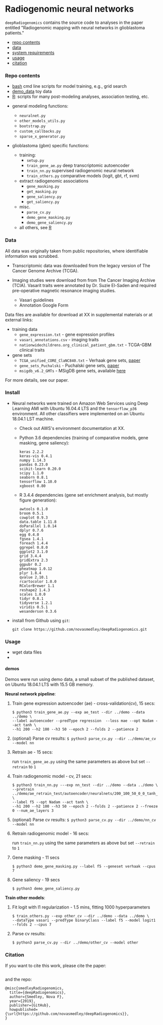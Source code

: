 # Radiogenomic neural networks
`deepRadiogenomics` contains the source code to analyses in the paper entitled "Radiogenomic mapping with neural networks in glioblastoma patients."

- [repo contents](###repo-contents)
- [data](###data)
- [system requirements](###system-requirements) 
- [usage](###usage)
- [citation](###citation)

### Repo contents
- [bash](./bash) cmd line scripts for model training, e.g., grid search
- [demo_data](./demo) toy data
- [R](./R): scripts for many post-modeling analyses, association testing, etc.

* general modeling functions:
    * `neuralnet.py`
    * `other_models_utils.py`
    * `bootstrap.py`
    * `custom_callbacks.py`
    * `sparse_x_generator.py`

* glioblastoma (gbm) specific functions:
    * training:
        * `setup.py`
        * `train_gene_ae.py` deep transcriptomic autoencoder
        * `train_nn.py` supervised radiogenomic neural network
        * `train_others.py` comparative models (logit, gbt, rf, svm)
    * extract radiogenomic associations
        * `gene_masking.py`
        * `get_masking.py`
        * `gene_saliency.py`
        * `get_saliency.py`
    * misc.
        * `parse_cv.py`
        * `demo_gene_masking.py`
        * `demo_gene_saliency.py`
   * all others, see [R](./R)

### Data

All data was originally taken from public repositories, where identifiable information was scrubbed.

* Transcriptomic data was downloaded from the legacy version of The Cancer Genome Archive (TCGA). 

* Imaging studies were download from from The Cancer Imaging Archive (TCIA). Vasarit traits were annotated by Dr. Suzie El-Saden and required pre-operative magnetic resonance imaging studies. 
    * Vasari guidelines
    * Annotation Google Form
    
Data files are available for download at XX in supplemental materials or at external links:

* training data
    * `gene_expression.txt` - gene expression profiles
    * `vasari_annotations.csv` - imaging traits
    * `nationwidechildrens.org_clinical_patient_gbm.txt` - TCGA-GBM clinical traits
* gene sets
    * `TCGA_unified_CORE_ClaNC840.txt` - Verhaak gene sets, [paper](https://doi.org/10.1016/j.ccr.2009.12.020)
    * `gene_sets_Puchalski` - Puchalski gene sets, [paper](https://doi.org/10.1126/science.aaf2666)
    * `msigdb_v6.2_GMTs` - MSigDB gene sets, available [here](http://software.broadinstitute.org/gsea/downloads.jsp)

For more details, see our paper.

### Install

* Neural networks were trained on Amazon Web Services using Deep Learning AMI with Ubuntu 16.04.4 LTS and the `tensorflow_p36` environment. All other classifiers were implemented on an Ubuntu 18.04.1 LST machine.

    * Check out AWS's environment documentation at XX.
    * Python 3.6 dependencies (training of comparative models, gene masking, gene saliency):
    
        ```
        keras 2.2.2
        keras-vis 0.4.1
        numpy 1.14.3
        pandas 0.23.0
        scikit-learn 0.20.0
        scipy 1.1.0
        seaborn 0.8.1
        tensorflow 1.10.0
        xgboost 0.80
        ```
    
    * R 3.4.4 dependencies (gene set enrichment analysis, but mostly figure generation):
        ```
        awtools 0.1.0
        broom 0.5.1
        cowplot 0.9.3
        data.table 1.11.8
        doParallel 1.0.14
        dplyr 0.7.6
        egg 0.4.0
        fgsea 1.4.1
        foreach 1.4.4
        ggrepel 0.8.0
        ggplot2 3.1.0
        grid 3.4.4
        gridExtra 2.3
        ggpubr 0.2
        pheatmap 1.0.12
        plyr 1.8.4
        qvalue 2.10.1
        rcartocolor 1.0.0
        RColorBrewer 1.1
        reshape2 1.4.3
        scales 1.0.0
        tidyr 0.8.1
        tidyverse 1.2.1
        viridis 0.5.1
        wesanderson 0.3.6
        ```
* install from Github using `git`:

    ```
    git clone https://github.com/novasmedley/deepRadiogenomics.git
    ```
### Usage

* wget data files
* 

#### demos
Demos were run using demo data, a small subset of the published dataset, on Ubuntu 18.04.1 LTS with 15.5 GB memory.

**Neural network pipeline**:

1. Train gene expression autoencoder (ae) - cross-validation(cv), 15 secs:

    ```
    $ python3 train_gene_ae.py --exp ae_test --dir ../demo --data ../demo \
    --label autoencoder --predType regression  --loss mae --opt Nadam --act tanh \
    --h1 200 --h2 100 --h3 50 --epoch 2 --folds 2 --patience 2
    ```

1. (optional) Parse cv results: `$ python3 parse_cv.py --dir ../demo/ae_cv --model nn`
        
1. Retrain ae - 15 secs: 
    
    run `train_gene_ae.py` using the same parameters as above but set `--retrain` to `1` 
 
1. Train radiogenomic model - cv, 21 secs:

    ```
    $ python3 train_nn.py ---exp nn_test --dir ../demo --data ../demo \
    --pretrain ../demo/ae_retrain_test/autoencoder/neuralnets/200_100_50_0_0_tanh_decay_0_drop_0_opt_Nadam_loss_mae_bat_10_eph_2 \
    --label f5 --opt Nadam --act tanh \
    --h1 200 --h2 100 --h3 50 --epoch 2 --folds 2 --patience 2 --freeze 0 --num_ae_layers 3
    ```

1. (optional) Parse cv results: `$ python3 parse_cv.py --dir ../demo/nn_cv --model nn`

1. Retrain radiogenomic model - 16 secs: 
    
    run `train_nn.py` using the same parameters as above but set `--retrain` to `1` 

1. Gene masking - 11 secs

    `$ python3 demo_gene_masking.py --label f5 --geneset verhaak --cpus 7`
    
1. Gene saliency - 19 secs
    
    `$ python3 demo_gene_saliency.py`


**Train other models**:

1. Fit logit with l1 regularization  - 1.5 mins, fitting 1000 hyperparameters
    ```
    $ train_others.py --exp other_cv --dir ../demo --data ../demo \
    --dataType vasari --predType binaryClass --label f5 --model logit1 --folds 2 --cpus 7
    ```

2. Parse cv results:

    `$ python3 parse_cv.py --dir ../demo/other_cv --model other`

### Citation

If you want to cite this work, please cite the paper:

```
```

and the repo:

```
@misc{smedleyRadiogenomics,
  title={deepRadiogenomics},
  author={Smedley, Nova F},
  year={2019},
  publisher={GitHub},
  howpublished={\url{https://github.com/novasmedley/deepRadiogenomics}},
}
```